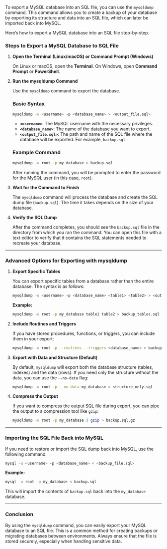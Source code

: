 To export a MySQL database into an SQL file, you can use the `mysqldump` command. This command allows you to create a backup of your database by exporting its structure and data into an SQL file, which can later be imported back into MySQL.

Here’s how to export a MySQL database into an SQL file step-by-step.

### **Steps to Export a MySQL Database to SQL File**

1. **Open the Terminal (Linux/macOS) or Command Prompt (Windows)**

   On Linux or macOS, open the **Terminal**. On Windows, open **Command Prompt** or **PowerShell**.

2. **Run the mysqldump Command**

   Use the `mysqldump` command to export the database.

   ### **Basic Syntax**
   ```bash
   mysqldump -u <username> -p <database_name> > <output_file.sql>
   ```

   - **`<username>`**: The MySQL username with the necessary privileges.
   - **`<database_name>`**: The name of the database you want to export.
   - **`<output_file.sql>`**: The path and name of the SQL file where the database will be exported. For example, `backup.sql`.

   ### **Example Command**
   ```bash
   mysqldump -u root -p my_database > backup.sql
   ```

   After running the command, you will be prompted to enter the password for the MySQL user (in this case, `root`).

3. **Wait for the Command to Finish**

   The `mysqldump` command will process the database and create the SQL dump file (`backup.sql`). The time it takes depends on the size of your database.

4. **Verify the SQL Dump**

   After the command completes, you should see the `backup.sql` file in the directory from which you ran the command. You can open this file with a text editor to verify that it contains the SQL statements needed to recreate your database.

---

### **Advanced Options for Exporting with mysqldump**

1. **Export Specific Tables**
   
   You can export specific tables from a database rather than the entire database. The syntax is as follows:

   ```bash
   mysqldump -u <username> -p <database_name> <table1> <table2> > <output_file.sql>
   ```

   **Example:**
   ```bash
   mysqldump -u root -p my_database table1 table2 > backup_tables.sql
   ```

2. **Include Routines and Triggers**
   
   If you have stored procedures, functions, or triggers, you can include them in your export:

   ```bash
   mysqldump -u root -p --routines --triggers <database_name> > backup_with_routines.sql
   ```

3. **Export with Data and Structure (Default)**

   By default, `mysqldump` will export both the database structure (tables, indexes) and the data (rows). If you need only the structure without the data, you can use the `--no-data` flag:

   ```bash
   mysqldump -u root -p --no-data my_database > structure_only.sql
   ```

4. **Compress the Output**
   
   If you want to compress the output SQL file during export, you can pipe the output to a compression tool like `gzip`:

   ```bash
   mysqldump -u root -p my_database | gzip > backup.sql.gz
   ```

---

### **Importing the SQL File Back into MySQL**

If you need to restore or import the SQL dump back into MySQL, use the following command:

```bash
mysql -u <username> -p <database_name> < <backup_file.sql>
```

**Example:**
```bash
mysql -u root -p my_database < backup.sql
```

This will import the contents of `backup.sql` back into the `my_database` database.

---

### **Conclusion**

By using the `mysqldump` command, you can easily export your MySQL database to an SQL file. This is a common method for creating backups or migrating databases between environments. Always ensure that the file is stored securely, especially when handling sensitive data.



